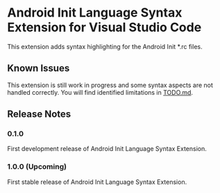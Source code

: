 # Android Init Language Syntax Extension for Visual Studio Code

This extension adds syntax highlighting for the Android Init *.rc files.

## Known Issues

This extension is still work in progress and some syntax aspects are not handled
correctly. You will find identified limitations in [TODO.md](https://github.com/juliencombattelli/vscode-android-init-language-syntax/blob/main/TODO.md).

## Release Notes

### 0.1.0

First development release of Android Init Language Syntax Extension.

### 1.0.0 (Upcoming)

First stable release of Android Init Language Syntax Extension.
